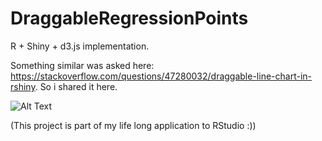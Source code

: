 # DraggableRegressionPoints
R + Shiny + d3.js implementation.

Something similar was asked here: https://stackoverflow.com/questions/47280032/draggable-line-chart-in-rshiny.
So i shared it here.

![Alt Text](https://github.com/Timag/DraggableRegressionPoints/blob/master/stackoverflow.gif)

(This project is part of my life long application to RStudio :))
